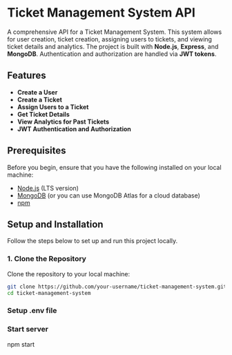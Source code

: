 # Ticket Management System API

A comprehensive API for a Ticket Management System. This system allows for user creation, ticket creation, assigning users to tickets, and viewing ticket details and analytics. The project is built with **Node.js**, **Express**, and **MongoDB**. Authentication and authorization are handled via **JWT tokens**.

## Features
- **Create a User**
- **Create a Ticket**
- **Assign Users to a Ticket**
- **Get Ticket Details**
- **View Analytics for Past Tickets**
- **JWT Authentication and Authorization**

## Prerequisites
Before you begin, ensure that you have the following installed on your local machine:

- [Node.js](https://nodejs.org/) (LTS version)
- [MongoDB](https://www.mongodb.com/) (or you can use MongoDB Atlas for a cloud database)
- [npm](https://www.npmjs.com/)

## Setup and Installation

Follow the steps below to set up and run this project locally.

### 1. Clone the Repository

Clone the repository to your local machine:

```bash
git clone https://github.com/your-username/ticket-management-system.git
cd ticket-management-system
```
### Setup .env file

### Start server 
npm start 

